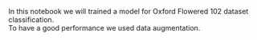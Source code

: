 In this notebook we will trained a model for Oxford Flowered 102 dataset classification. </br>
To have a good performance we used data augmentation.

